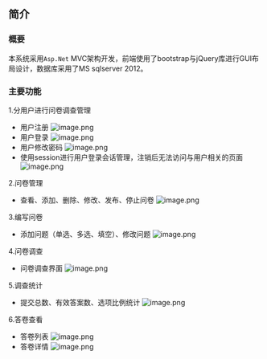## 简介


### 概要
本系统采用`Asp.Net` MVC架构开发，前端使用了bootstrap与jQuery库进行GUI布局设计，数据库采用了MS sqlserver 2012。


### 主要功能
1.分用户进行问卷调查管理

- 用户注册
![image.png](https://cdn.nlark.com/yuque/0/2021/png/523645/1625146837877-c92f9d0e-17e2-46ce-93f6-64ba76c4e34c.png#clientId=u6d828e85-aca2-4&from=paste&id=u0eb9f606&margin=%5Bobject%20Object%5D&name=image.png&originHeight=494&originWidth=473&originalType=url&ratio=2&size=31537&status=done&style=none&taskId=u27c299c1-51be-459b-aebb-bf2d4efb165)
- 用户登录
![image.png](https://cdn.nlark.com/yuque/0/2021/png/523645/1625146845180-b8b5bbd7-5297-497b-a8e3-75cad127c277.png#clientId=u6d828e85-aca2-4&from=paste&id=u8ac2a8b8&margin=%5Bobject%20Object%5D&name=image.png&originHeight=452&originWidth=499&originalType=url&ratio=2&size=38836&status=done&style=none&taskId=ub43c1df3-2125-4b34-aba1-3096d8c11b9)
- 用户修改密码
![image.png](https://cdn.nlark.com/yuque/0/2021/png/523645/1625146851993-43dd0fad-c3d4-40b8-8f4e-baa1adc68976.png#clientId=u6d828e85-aca2-4&from=paste&id=u4994049c&margin=%5Bobject%20Object%5D&name=image.png&originHeight=572&originWidth=489&originalType=url&ratio=2&size=37789&status=done&style=none&taskId=u49faac61-2a38-438a-83e3-8e27dbf3462)
- 使用session进行用户登录会话管理，注销后无法访问与用户相关的页面
![image.png](https://cdn.nlark.com/yuque/0/2021/png/523645/1625146859109-502165eb-8f04-4124-837e-1c29648f3741.png#clientId=u6d828e85-aca2-4&from=paste&id=u3639cd68&margin=%5Bobject%20Object%5D&name=image.png&originHeight=280&originWidth=828&originalType=url&ratio=2&size=38537&status=done&style=none&taskId=u8648d05f-6af6-4287-ad8e-27f178292a7)

2.问卷管理

- 查看、添加、删除、修改、发布、停止问卷
![image.png](https://cdn.nlark.com/yuque/0/2021/png/523645/1625146874275-f084153c-50c9-4f26-8af5-87106f358ae9.png#clientId=u6d828e85-aca2-4&from=paste&id=u209f8135&margin=%5Bobject%20Object%5D&name=image.png&originHeight=478&originWidth=1170&originalType=url&ratio=2&size=144645&status=done&style=none&taskId=u3388291c-1b76-492f-9edb-fd64ae509c9)

3.编写问卷

- 添加问题（单选、多选、填空）、修改问题
![image.png](https://cdn.nlark.com/yuque/0/2021/png/523645/1625146884743-375ff18e-820d-4de0-bd1c-87e01726d215.png#clientId=u6d828e85-aca2-4&from=paste&id=u44708ab6&margin=%5Bobject%20Object%5D&name=image.png&originHeight=909&originWidth=1157&originalType=url&ratio=2&size=157730&status=done&style=none&taskId=u7b481743-1add-4d21-b29d-787159435d2)

4.问卷调查

- 问卷调查界面
![image.png](https://cdn.nlark.com/yuque/0/2021/png/523645/1625146893274-bbe734d9-b257-4098-8ccb-d5b1c80be40c.png#clientId=u6d828e85-aca2-4&from=paste&id=u08dd1835&margin=%5Bobject%20Object%5D&name=image.png&originHeight=641&originWidth=976&originalType=url&ratio=2&size=72737&status=done&style=none&taskId=u1e467ea7-28a7-4004-a83b-410d781c3b8)

5.调查统计

- 提交总数、有效答案数、选项比例统计
![image.png](https://cdn.nlark.com/yuque/0/2021/png/523645/1625146901322-d729ba52-c127-4cd4-9e0d-3567146a9cdc.png#clientId=u6d828e85-aca2-4&from=paste&id=ud805d25a&margin=%5Bobject%20Object%5D&name=image.png&originHeight=901&originWidth=1161&originalType=url&ratio=2&size=163482&status=done&style=none&taskId=u9dbb8102-9ba9-46fc-b466-40e1b2a63ed)

6.答卷查看

- 答卷列表
![image.png](https://cdn.nlark.com/yuque/0/2021/png/523645/1625146909497-2559a942-1d10-4c39-b42c-96cfa7425ccf.png#clientId=u6d828e85-aca2-4&from=paste&id=u8c6a3f18&margin=%5Bobject%20Object%5D&name=image.png&originHeight=314&originWidth=1155&originalType=url&ratio=2&size=67113&status=done&style=none&taskId=u0d251867-035b-4663-a3c8-54c83c3b01a)
- 答卷详情
![image.png](https://cdn.nlark.com/yuque/0/2021/png/523645/1625146915276-c596160a-3974-447f-86e3-b801bd2d9c99.png#clientId=u6d828e85-aca2-4&from=paste&id=u5f62c594&margin=%5Bobject%20Object%5D&name=image.png&originHeight=668&originWidth=1000&originalType=url&ratio=2&size=106420&status=done&style=none&taskId=uf7e65ee6-c5c1-4a1b-b38e-990c234712d)
